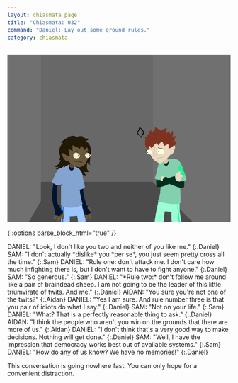 ```yaml
---
layout: chiasmata_page
title: "Chiasmata: 032"
command: "Daniel: Lay out some ground rules."
category: chiasmata
---
```


![032](/chiasmata/images/narrative/031.png)

{::options parse_block_html="true" /}
<div class="dialogue">
DANIEL: "Look, I don't like you two and neither of you like me."
{:.Daniel}
SAM: "I don't actually *dislike* you *per se*, you just seem pretty cross all the time."
{:.Sam}
DANIEL: "Rule one: don't attack me. I don't care how much infighting there is, but I don't want to have to fight anyone."
{:.Daniel}
SAM: "So generous."
{:.Sam}
DANIEL: "*Rule two:* don't follow me around like a pair of braindead sheep. I am not going to be the leader of this little triumvirate of twits. And me."
{:.Daniel}
AIDAN: "You sure you're not one of the twits?"
{:.Aidan}
DANIEL: "Yes I am sure. And rule number three is that you pair of idiots do what I say."
{:.Daniel}
SAM: "Not on your life."
{:.Sam}
DANIEL: "What? That is a perfectly reasonable thing to ask."
{:.Daniel}
AIDAN: "I think the people who aren't you win on the grounds that there are more of us."
{:.Aidan}
DANIEL: "I don't think that's a very good way to make decisions. Nothing will get done."
{:.Daniel}
SAM: "Well, I have the impression that democracy works best out of available systems."
{:.Sam}
DANIEL: "How do any of us know? We have no memories!"
{:.Daniel}
</div>

This conversation is going nowhere fast. You can only hope for a convenient distraction.